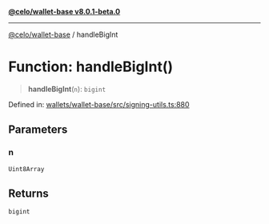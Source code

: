[**@celo/wallet-base v8.0.1-beta.0**](../README.md)

***

[@celo/wallet-base](../README.md) / handleBigInt

# Function: handleBigInt()

> **handleBigInt**(`n`): `bigint`

Defined in: [wallets/wallet-base/src/signing-utils.ts:880](https://github.com/celo-org/developer-tooling/blob/master/packages/sdk/wallets/wallet-base/src/signing-utils.ts#L880)

## Parameters

### n

`Uint8Array`

## Returns

`bigint`
